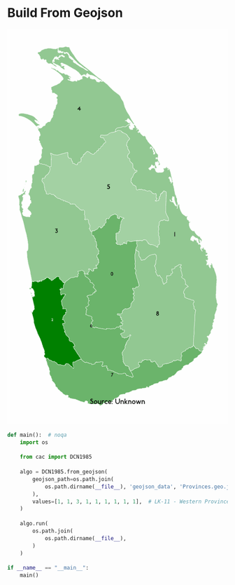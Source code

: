 # Build From Geojson

<p  align="center">
    <img src="https://raw.githubusercontent.com/nuuuwan/continuous_area_cartograms/main/examples/build_from_geojson/animated.gif" alt="alt" />
</p>

```python
def main():  # noqa
    import os

    from cac import DCN1985

    algo = DCN1985.from_geojson(
        geojson_path=os.path.join(
            os.path.dirname(__file__), 'geojson_data', 'Provinces.geo.json'
        ),
        values=[1, 1, 3, 1, 1, 1, 1, 1, 1],  # LK-11 - Western Province
    )

    algo.run(
        os.path.join(
            os.path.dirname(__file__),
        )
    )

if __name__ == "__main__":
    main()

```
